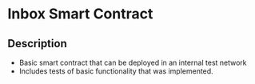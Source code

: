 # Inbox Smart Contract

## Description

- Basic smart contract that can be deployed in an internal test network
- Includes tests of basic functionality that was implemented.
